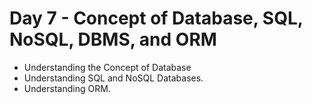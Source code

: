 # Day 7 - Concept of Database, SQL, NoSQL, DBMS, and ORM
* Understanding the Concept of Database 
* Understanding SQL and NoSQL Databases.
* Understanding ORM.
